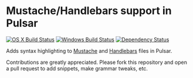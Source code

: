# Mustache/Handlebars support in Pulsar
[![OS X Build Status](https://travis-ci.org/atom/language-mustache.svg?branch=master)](https://travis-ci.org/atom/language-mustache)
[![Windows Build Status](https://ci.appveyor.com/api/projects/status/mbxnxaojqp0g7ldv/branch/master?svg=true)](https://ci.appveyor.com/project/Atom/language-mustache/branch/master)
[![Dependency Status](https://david-dm.org/atom/language-mustache.svg)](https://david-dm.org/atom/language-mustache)

Adds syntax highlighting to [Mustache](http://mustache.github.io) and [Handlebars](http://handlebarsjs.com) files in Pulsar.

Contributions are greatly appreciated. Please fork this repository and open a pull request to add snippets, make grammar tweaks, etc.
